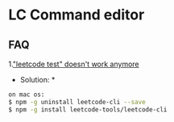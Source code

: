 # LC Command editor


## FAQ
1.["leetcode test" doesn't work anymore ](https://github.com/skygragon/leetcode-cli/issues/192)  
* Solution: *  
```bash
on mac os:
$ npm -g uninstall leetcode-cli --save
$ npm -g install leetcode-tools/leetcode-cli

```
